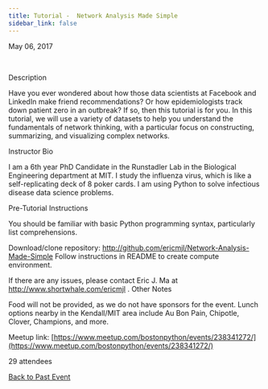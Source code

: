 ```yaml
---
title: Tutorial -  Network Analysis Made Simple
sidebar_link: false
---
```


May 06, 2017


   

Description

Have you ever wondered about how those data scientists at Facebook and LinkedIn make friend recommendations? Or how epidemiologists track down patient zero in an outbreak? If so, then this tutorial is for you. In this tutorial, we will use a variety of datasets to help you understand the fundamentals of network thinking, with a particular focus on constructing, summarizing, and visualizing complex networks.

Instructor Bio

I am a 6th year PhD Candidate in the Runstadler Lab in the Biological Engineering department at MIT. I study the influenza virus, which is like a self-replicating deck of 8 poker cards. I am using Python to solve infectious disease data science problems.

Pre-Tutorial Instructions

You should be familiar with basic Python programming syntax, particularly list comprehensions.

Download/clone repository: http://github.com/ericmjl/Network-Analysis-Made-Simple Follow instructions in README to create compute environment.

If there are any issues, please contact Eric J. Ma at http://www.shortwhale.com/ericmjl . Other Notes

Food will not be provided, as we do not have sponsors for the event. Lunch options nearby in the Kendall/MIT area include Au Bon Pain, Chipotle, Clover, Champions, and more.


Meetup link: [https://www.meetup.com/bostonpython/events/238341272/](https://www.meetup.com/bostonpython/events/238341272/)

29 attendees

[Back to Past Event](past-events.md)